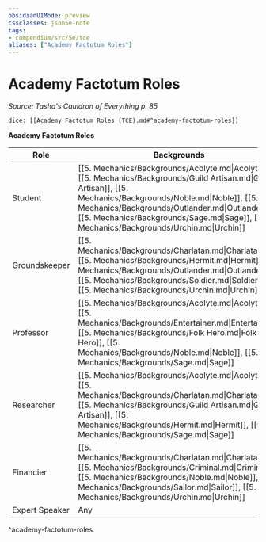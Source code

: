 ```yaml
---
obsidianUIMode: preview
cssclasses: json5e-note
tags:
- compendium/src/5e/tce
aliases: ["Academy Factotum Roles"]
---
```

# Academy Factotum Roles
*Source: Tasha's Cauldron of Everything p. 85* 

`dice: [[Academy Factotum Roles (TCE).md#^academy-factotum-roles]]`

**Academy Factotum Roles**

| Role | Backgrounds |
|------|-------------|
| Student | [[5. Mechanics/Backgrounds/Acolyte.md\|Acolyte]], [[5. Mechanics/Backgrounds/Guild Artisan.md\|Guild Artisan]], [[5. Mechanics/Backgrounds/Noble.md\|Noble]], [[5. Mechanics/Backgrounds/Outlander.md\|Outlander]], [[5. Mechanics/Backgrounds/Sage.md\|Sage]], [[5. Mechanics/Backgrounds/Urchin.md\|Urchin]] |
| Groundskeeper | [[5. Mechanics/Backgrounds/Charlatan.md\|Charlatan]], [[5. Mechanics/Backgrounds/Hermit.md\|Hermit]], [[5. Mechanics/Backgrounds/Outlander.md\|Outlander]], [[5. Mechanics/Backgrounds/Soldier.md\|Soldier]], [[5. Mechanics/Backgrounds/Urchin.md\|Urchin]] |
| Professor | [[5. Mechanics/Backgrounds/Acolyte.md\|Acolyte]], [[5. Mechanics/Backgrounds/Entertainer.md\|Entertainer]], [[5. Mechanics/Backgrounds/Folk Hero.md\|Folk Hero]], [[5. Mechanics/Backgrounds/Noble.md\|Noble]], [[5. Mechanics/Backgrounds/Sage.md\|Sage]] |
| Researcher | [[5. Mechanics/Backgrounds/Acolyte.md\|Acolyte]], [[5. Mechanics/Backgrounds/Charlatan.md\|Charlatan]], [[5. Mechanics/Backgrounds/Guild Artisan.md\|Guild Artisan]], [[5. Mechanics/Backgrounds/Hermit.md\|Hermit]], [[5. Mechanics/Backgrounds/Sage.md\|Sage]] |
| Financier | [[5. Mechanics/Backgrounds/Charlatan.md\|Charlatan]], [[5. Mechanics/Backgrounds/Criminal.md\|Criminal]], [[5. Mechanics/Backgrounds/Noble.md\|Noble]], [[5. Mechanics/Backgrounds/Sailor.md\|Sailor]], [[5. Mechanics/Backgrounds/Urchin.md\|Urchin]] |
| Expert Speaker | Any |
^academy-factotum-roles
